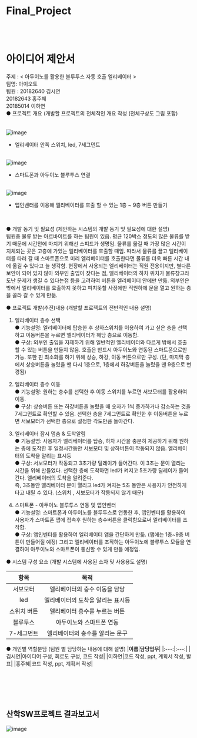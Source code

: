 # Final_Project
<br>
<br>

 # 아이디어 제안서 

주제 : < 아두이노를 활용한 블루투스 자동 호출 엘리베이터 ><br>
팀명: 아이오토<br>
팀원 : 20182640 김시연<br>
20182643 홍주혜<br>
20185014 이하연<br>
● 프로젝트 개요 (개발할 프로젝트의 전체적인 개요 작성 (전체구상도 그림 포함)<br>
<br>
<br>![image](https://user-images.githubusercontent.com/93849755/180238823-6007f7d7-c48e-4a65-8d01-8cca5825ea49.png)

- 엘리베이터 안쪽 스위치, led, 7세그먼트<br>
 
<br>![image](https://user-images.githubusercontent.com/93849755/180238863-c37670b6-c5e6-4946-b82a-cbb3b5332d07.png)<br>
- 스마트폰과 아두이노 블루투스 연결<br>

<br>![image](https://user-images.githubusercontent.com/93849755/180238902-77ca4d21-02af-4981-84e5-f03f5f54d9c4.png)
- 앱인벤터를 이용해 엘리베이터를 호출 할 수 있는 1층 ~ 9층 버튼 만들기<br>
 <br>

● 개발 동기 및 필요성 (제안하는 시스템의 개발 동기 및 필요성에 대한 설명)<br>
 팀원중 물류 받는 아르바이트를 하는 팀원이 있음. 평균 120박스 정도의 많은 물류를 받기 때문에 시간안에 마치기 위해선 스피드가 생명임. 물류를 옮길 때 가장 많은 시간이 지체되는 곳은 고층에 가있는 엘리베이터를 호출할 때임. 따라서 물류를 끌고 엘리베이터를 타러 갈 때 스마트폰으로 미리 엘리베이터를 호출한다면 물류를 더욱 빠른 시간 내에 옮길 수 있다고 늘 생각함. 현장에서 사용되는 엘리베이터는 직원 전용이지만, 별다른 보안이 되어 있지 않아 외부인 출입이 잦다는 점, 엘리베이터의 하차 위치가 물류창고라 도난 문제가 생길 수 있다는점 등을 고려하여 버튼을 엘리베이터 안에만 만듦. 외부인은 밖에서 엘리베이터를 호출하지 못하고 피치못할 사정에만 직원하에 문을 열고 원하는 층을 골라 갈 수 있게 만듦.

● 프로젝트 개발(추진)내용 (개발할 프로젝트의 전반적인 내용 설명)<br>
 
1) 엘리베이터 층수 선택<br>
● 기능설명: 엘리베이터에 탑승한 후 상하스위치를 이용하여 가고 싶은 층을 선택하고 이동버튼을 누르면 엘리베이터가 해당 층으로 이동함.<br>
● 구상: 외부인 출입을 자제하기 위해 일반적인 엘리베이터와 다르게 밖에서 호출 할 수 있는 버튼을 만들지 않음. 호출은 반드시 아두이노와 연동된 스마트폰으로만 가능. 또한 핀 최소화를 하기 위해 상승, 하강, 이동 버튼으로만 구성. (단, 마지막 층에서 상승버튼을 눌렀을 땐 다시 1층으로, 1층에서 하강버튼을 눌렀을 땐 9층으로 변경됨) <br>

2) 엘리베이터 층수 이동<br>
● 기능설명: 원하는 층수를 선택한 후 이동 스위치를 누르면 서보모터를 활용하여 이동.<br>
● 구상: 상승버튼 또는 하강버튼을 눌렀을 때 숫자가 1씩 증가하거나 감소하는 것을 7세그먼트로 확인할 수 있음. 선택한 층을 7세그먼트로 확인한 후 이동버튼을 누르면 서보모터가 선택한 층으로 설정한 각도만큼 돌아간다.<br>

3) 엘리베이터 잠시 멈춤 & 도착알림<br>
● 기능설명: 사용자가 엘리베이터를 탑승, 하차 시간을 충분히 제공하기 위해 원하는 층에 도착한 후 일정시간동안 서보모터 및 상하버튼이 작동되지 않음. 엘리베이터의 도착을 알리는 표시등<br>
● 구상: 서보모터가 작동되고 3초가량 딜레이가 들어간다. 이 3초는 문이 열리는 시간을 위해 만들었다. 선택한 층에 도착하면 led가 켜지고 5초가량 딜레이가 들어간다. 엘리베이터의 도착을 알려준다. <br>즉, 3초동안 엘리베이터 문이 열리고 led가 켜지는 5초 동안은 사용자가 안전하게 타고 내릴 수 있다. (스위치 , 서보모터가 작동되지 않기 때문)<br>

4) 스마트폰 - 아두이노 블루투스 연동 및 앱인벤터<br>
● 기능설명: 스마트폰과 아두이노를 블루투스로 연동한 후, 앱인벤터를 활용하여 사용자가 스마트폰 앱에 접속후 원하는 층수버튼을 클릭함으로써 엘리베이터를 조작함.<br>
● 구상: 앱인벤터를 활용하여 엘리베이터 앱을 간단하게 만듦. (앱에는 1층~9층 버튼이 만들어질 예정) 그리고 엘리베이터를 조작하는 아두이노에 블루투스 모듈을 연결하여 아두이노와 스마트폰이 통신할 수 있게 만들 예정임. <br>

● 시스템 구성 요소 (개발 시스템에 사용된 소자 및 사용용도 설명)<br>

|**항목**|**목적**|
|:---:|:---:|
|서보모터|엘리베이터의 층수 이동을 담당|
|led|엘리베이터의 도착을 알리는 표시등|
|스위치 버튼|엘리베이터 층수를 누르는 버튼|
|블루투스|아두이노와 스마트폰 연동|
|7-세그먼트|엘리베이터의 층수를 알리는 문구|





● 개인별 역할분담 (팀원 별 담당하는 내용에 대해 설명)
|**이름**|**담당업무**|
|:---:|:---:|
|김시연|아이디어 구성, 회로도 구성, 코드 작성|
|이하연|코드 작성, ppt, 계획서 작성, 발표|
|홍주혜|코드 작성, ppt, 계획서 작성|


 <br>
  <br>
   <br>
    <br>
  
## 산학SW프로젝트 결과보고서 
![image](https://user-images.githubusercontent.com/109746200/180241880-67abc738-853b-4147-a36e-9be49fd878d9.png)
 

